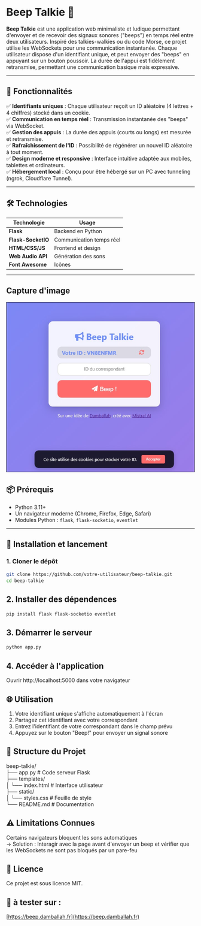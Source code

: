 # Beep Talkie 📡

**Beep Talkie** est une application web minimaliste et ludique permettant d'envoyer et de recevoir des signaux sonores ("beeps") en temps réel entre deux utilisateurs. Inspiré des talkies-walkies ou du code Morse, ce projet utilise les WebSockets pour une communication instantanée. Chaque utilisateur dispose d'un identifiant unique, et peut envoyer des "beeps" en appuyant sur un bouton poussoir. La durée de l'appui est fidèlement retransmise, permettant une communication basique mais expressive.

---

## 🎯 Fonctionnalités

✅ **Identifiants uniques** : Chaque utilisateur reçoit un ID aléatoire (4 lettres + 4 chiffres) stocké dans un cookie. <br>
✅ **Communication en temps réel** : Transmission instantanée des "beeps" via WebSocket. <br>
✅ **Gestion des appuis** : La durée des appuis (courts ou longs) est mesurée et retransmise. <br>
✅ **Rafraîchissement de l'ID** : Possibilité de régénérer un nouvel ID aléatoire à tout moment. <br>
✅ **Design moderne et responsive** : Interface intuitive adaptée aux mobiles, tablettes et ordinateurs. <br>
✅ **Hébergement local** : Conçu pour être hébergé sur un PC avec tunneling (ngrok, Cloudflare Tunnel). <br>

---

## 🛠 Technologies

| Technologie          | Usage                          |
|----------------------|--------------------------------|
| **Flask**            | Backend en Python              |
| **Flask-SocketIO**   | Communication temps réel       |
| **HTML/CSS/JS**      | Frontend et design             |
| **Web Audio API**    | Génération des sons            |
| **Font Awesome**     | Icônes                         |

---

## Capture d'image
![beep-talkie screenshot](https://github.com/damballah/beep-talkie/blob/main/screenshot/beep-talkie-screenshot.jpg)

## 📦 Prérequis

- Python 3.11+
- Un navigateur moderne (Chrome, Firefox, Edge, Safari)
- Modules Python : `flask`, `flask-socketio`, `eventlet`

---

## 🚀 Installation et lancement

### 1. Cloner le dépôt

```bash
git clone https://github.com/votre-utilisateur/beep-talkie.git
cd beep-talkie
```

## 2. Installer des dépendences
```bash
pip install flask flask-socketio eventlet
```

## 3. Démarrer le serveur
```bash
python app.py
```
## 4. Accéder à l'application
Ouvrir http://localhost:5000 dans votre navigateur

## 🌐 Utilisation
1. Votre identifiant unique s'affiche automatiquement à l'écran
2. Partagez cet identifiant avec votre correspondant
3. Entrez l'identifiant de votre correspondant dans le champ prévu
4. Appuyez sur le bouton "Beep!" pour envoyer un signal sonore

## 📁 Structure du Projet
beep-talkie/ <br>
├── app.py              # Code serveur Flask <br>
├── templates/ <br>
│   └── index.html      # Interface utilisateur <br>
├── static/ <br>
│   └── styles.css      # Feuille de style <br>
└── README.md           # Documentation <br>

## ⚠️ Limitations Connues
Certains navigateurs bloquent les sons automatiques <br>
→ Solution : Interagir avec la page avant d'envoyer un beep et vérifier que les WebSockets ne sont pas bloqués par un pare-feu <br>

## 📄 Licence
Ce projet est sous licence MIT.

## 🚀 à tester sur : <br>
[https://beep.damballah.fr](https://beep.damballah.fr)
<br>


